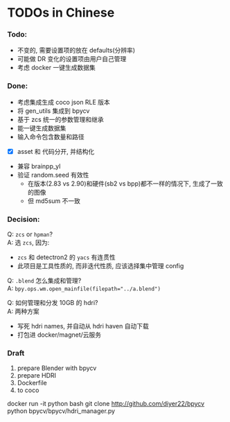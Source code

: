 # TODOs in Chinese



### Todo:
- 不变的, 需要设置项的放在 defaults(分辨率)
- 可能做 DR 变化的设置项由用户自己管理
- 考虑 docker 一键生成数据集

### Done:
- 考虑集成生成 coco json RLE 版本
- 将 gen_utils 集成到 bpycv
- 基于 zcs 统一的参数管理和继承
- 能一键生成数据集
- 输入命令包含数量和路径
- [x] asset 和 代码分开, 并结构化
- 兼容 brainpp_yl
- 验证 random.seed 有效性
    - 在版本(2.83 vs 2.90)和硬件(sb2 vs bpp)都不一样的情况下, 生成了一致的图像
    - 但 md5sum 不一致


### Decision:
Q: `zcs` or `hpman`?  
A: 选 `zcs`, 因为:
- `zcs` 和 detectron2 的 `yacs` 有连贯性
- 此项目是工具性质的, 而非迭代性质, 应该选择集中管理 config

Q: `.blend` 怎么集成和管理?  
A: `bpy.ops.wm.open_mainfile(filepath="../a.blend")`

Q: 如何管理和分发 10GB 的 hdri?  
A: 两种方案
- 写死 hdri names, 并自动从 hdri haven 自动下载
- 打包进 docker/magnet/云服务

### Draft

1. prepare Blender with bpycv
1. prepare HDRI
1. Dockerfile
1. to coco

docker run -it python bash
git clone http://github.com/diyer22/bpycv
python bpycv/bpycv/hdri_manager.py